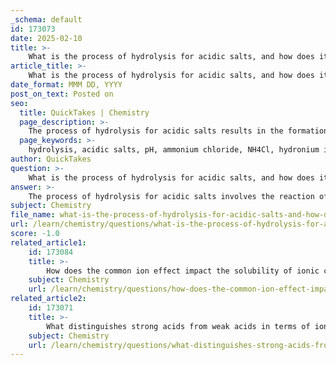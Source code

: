 ```yaml
---
_schema: default
id: 173073
date: 2025-02-10
title: >-
    What is the process of hydrolysis for acidic salts, and how does it affect pH?
article_title: >-
    What is the process of hydrolysis for acidic salts, and how does it affect pH?
date_format: MMM DD, YYYY
post_on_text: Posted on
seo:
  title: QuickTakes | Chemistry
  page_description: >-
    The process of hydrolysis for acidic salts results in the formation of an acidic solution, lowering the pH by releasing protons into the solution. Understanding hydrolysis is essential for predicting pH in salt solutions.
  page_keywords: >-
    hydrolysis, acidic salts, pH, ammonium chloride, NH4Cl, hydronium ions, weak base, strong acid, acidic solution, chemical reactions, salt solutions, pH behavior
author: QuickTakes
question: >-
    What is the process of hydrolysis for acidic salts, and how does it affect pH?
answer: >-
    The process of hydrolysis for acidic salts involves the reaction of the salt with water, leading to the formation of an acidic solution. Acidic salts are typically formed from the neutralization of a strong acid with a weak base. When these salts dissolve in water, they can release protons (H⁺ ions) into the solution, which decreases the pH and makes the solution acidic.\n\nFor example, consider ammonium chloride (NH₄Cl). When it dissolves in water, the ammonium ion (NH₄⁺) can undergo hydrolysis as follows:\n\n$$\nNH_4^+ + H_2O \rightleftharpoons NH_3 + H_3O^+\n$$\n\nIn this reaction, the ammonium ion donates a proton to water, forming ammonia (NH₃) and hydronium ions (H₃O⁺). The increase in hydronium ions results in a lower pH, indicating an acidic solution.\n\nThe extent of hydrolysis and the resulting pH depend on the strength of the acid and base from which the salt is derived. Strong acids and weak bases yield acidic salts that significantly lower the pH of the solution. Conversely, if a salt is derived from a weak acid and a strong base, it may produce a basic solution upon hydrolysis.\n\nIn summary, the hydrolysis of acidic salts leads to the production of hydronium ions, which lowers the pH of the solution, making it acidic. Understanding this process is crucial for predicting the pH of salt solutions and their behavior in various chemical contexts.
subject: Chemistry
file_name: what-is-the-process-of-hydrolysis-for-acidic-salts-and-how-does-it-affect-ph.md
url: /learn/chemistry/questions/what-is-the-process-of-hydrolysis-for-acidic-salts-and-how-does-it-affect-ph
score: -1.0
related_article1:
    id: 173084
    title: >-
        How does the common ion effect impact the solubility of ionic compounds?
    subject: Chemistry
    url: /learn/chemistry/questions/how-does-the-common-ion-effect-impact-the-solubility-of-ionic-compounds
related_article2:
    id: 173071
    title: >-
        What distinguishes strong acids from weak acids in terms of ionization?
    subject: Chemistry
    url: /learn/chemistry/questions/what-distinguishes-strong-acids-from-weak-acids-in-terms-of-ionization
---
```


&nbsp;